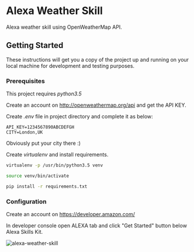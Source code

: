 # Alexa Weather Skill

Alexa weather skill using OpenWeatherMap API.

## Getting Started
These instructions will get you a copy of the project up and running on your local machine for development and testing purposes.


### Prerequisites

This project requires *python3.5*

Create an account on http://openweathermap.org/api and get the API KEY.

Create *.env* file in project directory and complete it as below:

```
API_KEY=1234567890ABCDEFGH
CITY=London,UK
```

Obviously put your city there :)

Create *virtualenv* and install requirements.

```sh
virtualenv -p /usr/bin/python3.5 venv

source venv/bin/activate

pip install -r requirements.txt
```


### Configuration

Create an account on https://developer.amazon.com/

In developer console open ALEXA tab and click "Get Started" button below Alexa Skills Kit.

![alexa-weather-skill](https://i.imgur.com/7RkPiit.png)



